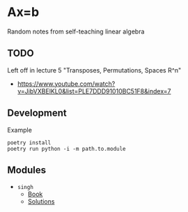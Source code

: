 # Ax=b

Random notes from self-teaching linear algebra

## TODO

Left off in lecture 5 "Transposes, Permutations, Spaces R^n"
* https://www.youtube.com/watch?v=JibVXBElKL0&list=PLE7DDD91010BC51F8&index=7

## Development

Example

```
poetry install
poetry run python -i -m path.to.module
```

## Modules

* `singh` 
    * [Book](https://global.oup.com/booksites/content/9780199654444/)
    * [Solutions](https://global.oup.com/booksites/content/9780199654444/studentsolutions/)
